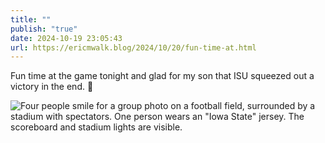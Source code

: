 ```yaml
---
title: ""
publish: "true"
date: 2024-10-19 23:05:43
url: https://ericmwalk.blog/2024/10/20/fun-time-at.html
---
```


Fun time at the game tonight and glad for my son that ISU squeezed out a victory in the end. 🏈

![Four people smile for a group photo on a football field, surrounded by a stadium with spectators. One person wears an "Iowa State" jersey. The scoreboard and stadium lights are visible.](https://ericmwalk.blog/uploads/2024/img-0511-edited.jpeg)
